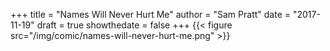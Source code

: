 +++
title = "Names Will Never Hurt Me"
author = "Sam Pratt"
date = "2017-11-19"
draft = true
showthedate = false
+++
{{< figure src="/img/comic/names-will-never-hurt-me.png" >}}
